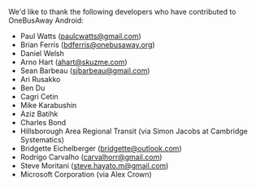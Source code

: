 We'd like to thank the following developers who have contributed to OneBusAway Android:

* Paul Watts (paulcwatts@gmail.com)
* Brian Ferris (bdferris@onebusaway.org)
* Daniel Welsh
* Arno Hart (ahart@skuzme.com)
* Sean Barbeau (sjbarbeau@gmail.com)
* Ari Rusakko
* Ben Du
* Cagri Cetin
* Mike Karabushin
* Aziz Batihk
* Charles Bond
* Hillsborough Area Regional Transit (via Simon Jacobs at Cambridge Systematics)
* Bridgette Eichelberger (bridgette@outlook.com)
* Rodrigo Carvalho (carvalhorr@gmail.com)
* Steve Moritani (steve.hayato.m@gmail.com)
* Microsoft Corporation (via Alex Crown)